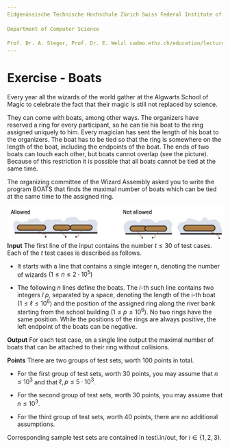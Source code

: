 ```yaml
---
Eidgenössische Technische Hochschule Zürich Swiss Federal Institute of Technology Zurich Algorithms Lab HS22

Department of Computer Science

Prof. Dr. A. Steger, Prof. Dr. E. Welzl cadmo.ethz.ch/education/lectures/HS22/algolab
---
```


# Exercise - Boats

Every year all the wizards of the world gather at the Algwarts School of Magic to celebrate the fact that their magic is still not replaced by science.

They can come with boats, among other ways. The organizers have reserved a ring for every participant, so he can tie his boat to the ring assigned uniquely to him. Every magician has sent the length of his boat to the organizers. The boat has to be tied so that the ring is somewhere on the length of the boat, including the endpoints of the boat. The ends of two boats can touch each other, but boats cannot overlap (see the picture). Because of this restriction it is possible that all boats cannot be tied at the same time.

The organizing committee of the Wizard Assembly asked you to write the program BOATS that finds the maximal number of boats which can be tied at the same time to the assigned ring.

![](problem.assets/2023_01_03_00918344a14bd120d968g-1.jpg)
**Input** The first line of the input contains the number $t \leqslant 30$ of test cases. Each of the $t$ test cases is described as follows.

- It starts with a line that contains a single integer $\mathrm{n}$, denoting the number of wizards $\left(1 \leqslant n \leqslant 2 \cdot 10^{5}\right)$

- The following $n$ lines define the boats. The $i$-th such line contains two integers $l\ p$, separated by a space, denoting the length of the i-th boat $\left(1 \leqslant \ell \leqslant 10^{6}\right)$ and the position of the assigned ring along the river bank starting from the school building $\left(1 \leqslant p \leqslant 10^{6}\right)$. No two rings have the same position. While the positions of the rings are always positive, the left endpoint of the boats can be negative.

**Output** For each test case, on a single line output the maximal number of boats that can be attached to their ring without collisions.

**Points** There are two groups of test sets, worth 100 points in total.

- For the first group of test sets, worth 30 points, you may assume that $n \leqslant 10^{3}$ and that $\ell, p \leqslant 5 \cdot 10^{3}$.

- For the second group of test sets, worth 30 points, you may assume that $n \leqslant 10^{3}$.

- For the third group of test sets, worth 40 points, there are no additional assumptions.

Corresponding sample test sets are contained in testi.in/out, for $i \in\{1,2,3\}$. 